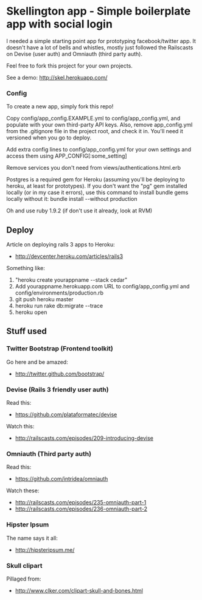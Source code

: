# Skellington app - Simple boilerplate app with social login

I needed a simple starting point app for prototyping facebook/twitter app. It doesn't have a lot of bells and whistles, mostly just followed the Railscasts on Devise (user auth) and Omniauth (third party auth).

Feel free to fork this project for your own projects.

See a demo: http://skel.herokuapp.com/

### Config

To create a new app, simply fork this repo!

Copy config/app_config.EXAMPLE.yml to config/app_config.yml, and populate with your own third-party API keys. Also, remove app_config.yml from the .gitignore file in the project root, and check it in. You'll need it versioned when you go to deploy.

Add extra config lines to config/app_config.yml for your own settings and access them using APP_CONFIG[:some_setting]

Remove services you don't need from views/authentications.html.erb

Postgres is a required gem for Heroku (assuming you'll be deploying to heroku, at least for prototypes). If you don't want the "pg" gem installed locally (or in my case it errors), use this command to install bundle gems locally without it:
bundle install --without production

Oh and use ruby 1.9.2 (if don't use it already, look at RVM)

## Deploy

Article on deploying rails 3 apps to Heroku:

* http://devcenter.heroku.com/articles/rails3

Something like:

1. "heroku create yourappname --stack cedar"
2. Add yourappname.herokuapp.com URL to config/app_config.yml and config/environments/production.rb
3. git push heroku master
4. heroku run rake db:migrate --trace
5. heroku open

## Stuff used

### Twitter Bootstrap (Frontend toolkit)

Go here and be amazed:

* http://twitter.github.com/bootstrap/

### Devise (Rails 3 friendly user auth)

Read this:

* https://github.com/plataformatec/devise

Watch this:

* http://railscasts.com/episodes/209-introducing-devise

### Omniauth (Third party auth)

Read this:

* https://github.com/intridea/omniauth

Watch these:

* http://railscasts.com/episodes/235-omniauth-part-1
* http://railscasts.com/episodes/236-omniauth-part-2

### Hipster Ipsum

The name says it all:

* http://hipsteripsum.me/

### Skull clipart

Pillaged from: 

* http://www.clker.com/clipart-skull-and-bones.html
